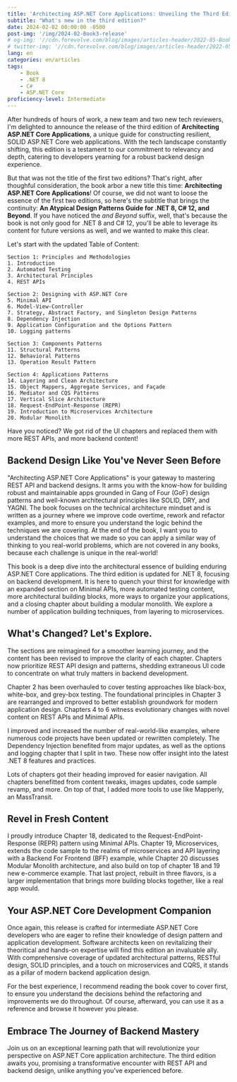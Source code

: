 ```yaml
---
title: 'Architecting ASP.NET Core Applications: Unveiling the Third Edition'
subtitle: "What's new in the third edition?"
date: 2024-02-02 00:00:00 -0500
post-img: '/img/2024-02-Book3-release'
# og-img: '//cdn.forevolve.com/blog/images/articles-header/2022-05-Book2-release-LinkedIn.png'
# twitter-img: '//cdn.forevolve.com/blog/images/articles-header/2022-05-Book2-release-LinkedIn.png'
lang: en
categories: en/articles
tags:
    - Book
    - .NET 8
    - C#
    - ASP.NET Core
proficiency-level: Intermediate
---
```


After hundreds of hours of work, a new team and two new tech reviewers, I'm delighted to announce the release of the third edition of **Architecting ASP.NET Core Applications**, a unique guide for constructing resilient, SOLID ASP.NET Core web applications. With the tech landscape constantly shifting, this edition is a testament to our commitment to relevancy and depth, catering to developers yearning for a robust backend design experience.

But that was not the title of the first two editions? That's right, after thoughful consideration, the book arbor a new title this time: **Architecting ASP.NET Core Applications**!
Of course, we did not want to loose the essence of the first two editions, so here's the subtitle that brings the continuity: **An Atypical Design Patterns Guide for .NET 8, C# 12, and Beyond**.
If you have noticed the _and Beyond_ suffix, well, that's because the book is not only good for .NET 8 and C# 12, you'll be able to leverage its content for future versions as well, and we wanted to make this clear.

Let's start with the updated Table of Content:<!--more-->

```
Section 1: Principles and Methodologies
1. Introduction
2. Automated Testing
3. Architectural Principles
4. REST APIs

Section 2: Designing with ASP.NET Core
5. Minimal API
6. Model-View-Controller
7. Strategy, Abstract Factory, and Singleton Design Patterns
8. Dependency Injection
9. Application Configuration and the Options Pattern
10. Logging patterns

Section 3: Components Patterns
11. Structural Patterns
12. Behavioral Patterns
13. Operation Result Pattern

Section 4: Applications Patterns
14. Layering and Clean Architecture
15. Object Mappers, Aggregate Services, and Façade
16. Mediator and CQS Patterns
17. Vertical Slice Architecture
18. Request-EndPoint-Response (REPR)
19. Introduction to Microservices Architecture
20. Modular Monolith
```

Have you noticed? We got rid of the UI chapters and replaced them with more REST APIs, and more backend content!

## Backend Design Like You've Never Seen Before

"Architecting ASP.NET Core Applications" is your gateway to mastering REST API and backend designs. It arms you with the know-how for building robust and maintainable apps grounded in Gang of Four (GoF) design patterns and well-known architectural principles like SOLID, DRY, and YAGNI. The book focuses on the technical architecture mindset and is written as a journey where we improve code overtime, rework and refactor examples, and more to ensure you understand the logic behind the techniques we are covering. At the end of the book, I want you to understand the choices that we made so you can apply a similar way of thinking to you real-world problems, which are not covered in any books, because each challenge is unique in the real-world!

This book is a deep dive into the architectural essence of building enduring ASP.NET Core applications. The third edition is updated for .NET 8, focusing on backend development. It is here to quench your thirst for knowledge with an expanded section on Minimal APIs, more automated testing content, more architectural building blocks, more ways to organize your applications, and a closing chapter about building a modular monolith. We explore a number of application building techniques, from layering to microservices.

## What's Changed? Let's Explore.

The sections are reimagined for a smoother learning journey, and the content has been revised to improve the clarity of each chapter. Chapters now prioritize REST API design and patterns, shedding extraneous UI code to concentrate on what truly matters in backend development.

Chapter 2 has been overhauled to cover testing approaches like black-box, white-box, and grey-box testing. The foundational principles in Chapter 3 are rearranged and improved to better establish groundwork for modern application design. Chapters 4 to 6 witness evolutionary changes with novel content on REST APIs and Minimal APIs.

I improved and increased the number of real-world-like examples, where numerous code projects have been updated or rewritten completely. The Dependency Injection benefited from major updates, as well as the options and logging chapter that I split in two. These now offer insight into the latest .NET 8 features and practices.

Lots of chapters got their heading improved for easier navigation. All chapters benefitted from content tweaks, images updates, code sample revamp, and more. On top of that, I added more tools to use like Mapperly, an MassTransit.

## Revel in Fresh Content

I proudly introduce Chapter 18, dedicated to the Request-EndPoint-Response (REPR) pattern using Minimal APIs. Chapter 19, Microservices, extends the code sample to the realms of microservices and API layering with a Backend For Frontend (BFF) example, while Chapter 20 discusses Modular Monolith architecture, and also build on top of chapter 18 and 19 new e-commerce example. That last project, rebuilt in three flavors, is a larger implementation that brings more building blocks together, like a real app would.

## Your ASP.NET Core Development Companion

Once again, this release is crafted for intermediate ASP.NET Core developers who are eager to refine their knowledge of design pattern and application development. Software architects keen on revitalizing their theoritical and hands-on expertise will find this edition an invaluable ally. With comprehensive coverage of updated architectural patterns, RESTful design, SOLID principles, and a touch on microservices and CQRS, it stands as a pillar of modern backend application design.

For the best experience, I recommend reading the book cover to cover first, to ensure you understand the decisions behind the refactoring and improvements we do throughout. Of course, afterward, you can use it as a reference and browse it however you please.

## Embrace The Journey of Backend Mastery

Join us on an exceptional learning path that will revolutionize your perspective on ASP.NET Core application architecture. The third edition awaits you, promising a transformative encounter with REST API and backend design, unlike anything you’ve experienced before.
